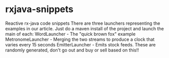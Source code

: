 # rxjava-snippets
Reactive rx-java code snippets
There are three launchers representing the examples in our article. Just do a maven install of the project and launch the main of each:
WordLauncher - The "quick brown fox" example
MetronomeLauncher - Merging the two streams to produce a clock that varies every 15 seconds
EmitterLauncher - Emits stock feeds. These are randomly generated, don't go out and buy or sell based on this!!

